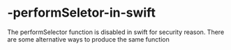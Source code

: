 # -performSeletor-in-swift
The performSelector function is disabled in swift for security reason. There are some alternative ways to produce the same function
